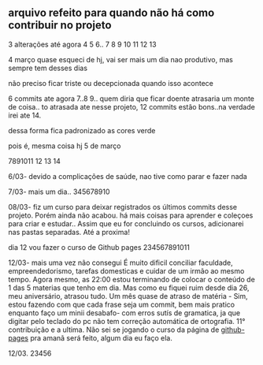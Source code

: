 ## arquivo refeito para quando não há como contribuir no projeto 

3 alterações até agora 
4  5  6.. 7 8  9 10
11 12 13

4 março 
quase esqueci de hj, vai ser mais um dia nao produtivo, mas sempre tem desses dias

não preciso ficar triste ou decepcionada quando isso acontece 

6 commits ate agora 7..8 9.. quem diria que ficar doente atrasaria um monte de coisa.. to atrasada ate nesse projeto, 12 commits estão bons..na verdade irei ate 14.

dessa forma fica padronizado as cores verde


 pois é, mesma coisa hj 5 de março 

 7891011 12 13 14

6/03- devido a complicações de saúde, nao tive como parar e fazer nada 

7/03- mais um dia..
345678910

08/03- fiz um curso para deixar registrados os últimos commits desse projeto. Porém ainda não acabou. há mais coisas para aprender e coleçoes para criar e estudar.. Assim que eu for concluindo os cursos, adicionarei nas pastas separadas. Até a proxima! 


dia 12 vou fazer o curso de Github pages
234567891011

12/03- mais uma vez não consegui
É muito dificil conciliar faculdade, empreendedorismo, tarefas domesticas e cuidar de um irmão ao mesmo tempo. Agora mesmo, as 22:00 estou terminando de colocar o conteúdo de 1 das 5 materias que tenho em dia. Mas como eu fiquei ruim desde dia 26, meu aniversário, atrasou tudo. Um mês quase de atraso de matéria - Sim, estou fazendo com que cada frase seja um commit, bem mais pratico enquanto faço um minii desabafo- com erros sutís de gramatica, ja que digitar pelo teclado do pc não tem correção automática de ortografia.
11° contribuição e a ultima. Não sei se jogando o curso da página de [github-pages](https://github.com/IsabellaSMA/Git_Github/github-pages) pra amanã será feito, algum dia eu faço ela.

12/03. 23456
